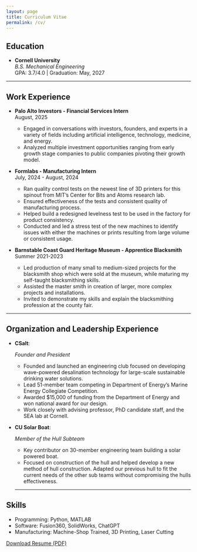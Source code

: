 ```yaml
---
layout: page
title: Curriculum Vitae
permalink: /cv/
---
```


## Education
  - **Cornell University**  
    *B.S. Mechanical Engineering*  
    GPA: 3.7/4.0 | Graduation: May, 2027

---

## Work Experience

  - **Palo Alto Investors - Financial Services Intern**  
    August, 2025  
    -	Engaged in conversations with investors, founders, and experts in a variety of fields including artificial intelligence, technology, medicine, and energy.
    -	Analyzed multiple investment opportunities ranging from early growth stage companies to public companies pivoting their growth model.


  - **Formlabs - Manufacturing Intern**  
    July, 2024 - August, 2024  
    - Ran quality control tests on the newest line of 3D printers for this spinout from MIT’s Center for Bits and Atoms research lab.
    - Ensured effectiveness of the tests and consistent quality of manufacturing process. 
    - Helped build a redesigned levelness test to be used in the factory for product consistency. 
    - Conducted and led a stress test of the new machines to identify issues with either the machines or prints resulting from large volume or consistent usage.  

  - **Barnstable Coast Guard Heritage Museum - Apprentice Blacksmith**  
    Summer 2021-2023
    - Led production of many small to medium-sized projects for the blacksmith shop which were sold at the museum, while maturing my self-taught blacksmithing skills.
    - Assisted the master smith in creation of larger, more complex projects and installations.
    - Invited to demonstrate my skills and explain the blacksmithing profession at the county fair.
      
  ---

## Organization and Leadership Experience

  - **CSalt**:
  
    *Founder and President*
    - Founded and launched an engineering club focused on developing wave-powered desalination technology for large-scale sustainable drinking water solutions.
    - Lead 51-member team competing in Department of Energy’s Marine Energy Collegiate Competition.
    - Awarded $15,000 of funding from the Department of Energy and won national award for our design.
    - Work closely with advising professor, PhD candidate staff, and the SEA lab at Cornell.
    
- **CU Solar Boat**:
   
    *Member of the Hull Subteam*  
    - Key contributor on 30-member engineering team building a solar powered boat.
    - Focused on construction of the hull and helped develop a new method of hull construction. Adapted our previous hull to fit the current needs of the other sub teams without compromising the hulls effectiveness.
 

  ---

## Skills
  - Programming: Python, MATLAB
  - Software: Fusion360, SolidWorks, ChatGPT
  - Manufacturing: Machine-Shop Trained, 3D Printing, Laser Cutting

  <div class="resume-download">
    <a href="{{ site.baseurl }}\assets\files\KasperAtkinson_CV.pdf" class="download-button" download>
        Download Resume (PDF)
    </a>
  </div>
 
